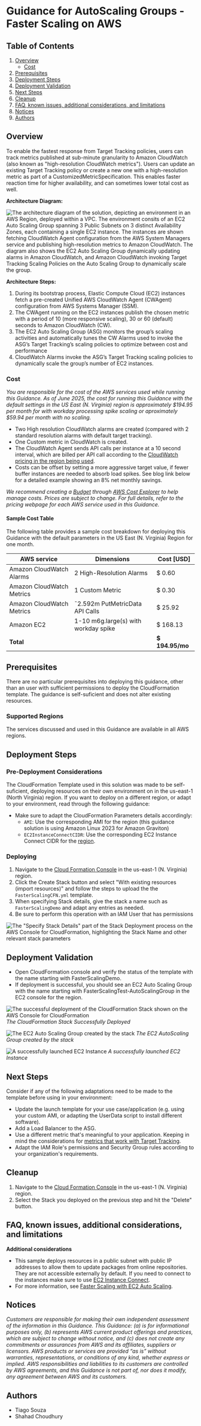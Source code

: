 # Guidance for AutoScaling Groups - Faster Scaling on AWS

## Table of Contents

1. [Overview](#overview)
    - [Cost](#cost)
2. [Prerequisites](#prerequisites)
3. [Deployment Steps](#deployment-steps)
4. [Deployment Validation](#deployment-validation)
5. [Next Steps](#next-steps)
6. [Cleanup](#cleanup)
7. [FAQ, known issues, additional considerations, and limitations](#faq-known-issues-additional-considerations-and-limitations)
8. [Notices](#notices)
9. [Authors](#authors)

## Overview
To enable the fastest response from Target Tracking policies, users can track metrics published at sub-minute granularity to Amazon CloudWatch (also known as "high-resolution CloudWatch metrics"). 
Users can update an existing Target Tracking policy or create a new one with a high-resolution metric as part of a CustomizedMetricSpecification. This enables faster reaction time for higher availability, and can sometimes lower total cost as well.

**Architecture Diagram:**

![The architecture diagram of the solution, depicting an environment in an AWS Region, deployed within a VPC. The environment consits of an EC2 Auto Scaling Group spanning 3 Public Subnets on 3 distinct Availability Zones, each containing a single EC2 instance. The instances are shown fetching CloudWatch Agent configuration from the AWS System Managers service and publishing high-resolution metrics to Amazon CloudWatch. The diagram also shows the EC2 Auto Scaling Group dynamically updating alarms in Amazon CloudWatch, and Amazon CloudWatch invoking Target Tracking Scaling Policies on the Auto Scaling Group to dynamically scale the group.](./assets/faster_auto_scaling_ref_arch.jpg)

**Architecture Steps:**

1. During its bootstrap process, Elastic Compute Cloud (EC2) instances fetch a pre-created Unified AWS CloudWatch Agent (CWAgent) configuration from AWS Systems Manager (SSM).
2. The CWAgent running on the EC2 instances publish the chosen metric with a period of 10 (more responsive scaling), 30 or 60 (default) seconds to Amazon CloudWatch (CW).
3. The EC2 Auto Scaling Group (ASG) monitors the group’s scaling activities and automatically tunes the CW Alarms used to invoke the ASG’s Target Tracking’s scaling policies
 to optimize between cost and performance
4. CloudWatch Alarms invoke the ASG’s Target Tracking scaling policies to dynamically scale the group’s number of EC2 instances.

### Cost 
_You are responsible for the cost of the AWS services used while running this Guidance. As of June 2025, the cost for running this Guidance with the default settings in the US East (N. Virginia) region is approximately $194.95 per month for with workday processing spike scaling or aproximately $59.94 per month with no scaling._

* Two High resolution CloudWatch alarms are created (compared with 2 standard resolution alarms with default target tracking).
* One Custom metric in CloudWatch is created.
* The CloudWatch Agent sends API calls per instance at a 10 second interval, which are billed per API call according to the [CloudWatch pricing in the region being used](https://aws.amazon.com/cloudwatch/pricing/).
* Costs can be offset by setting a more aggressive target value, if fewer buffer instances are needed to absorb load spikes.  See blog link below for a detailed example showing an 8% net monthly savings.

_We recommend creating a [Budget](https://docs.aws.amazon.com/cost-management/latest/userguide/budgets-managing-costs.html) through [AWS Cost Explorer](https://aws.amazon.com/aws-cost-management/aws-cost-explorer/) to help manage costs. Prices are subject to change. For full details, refer to the pricing webpage for each AWS service used in this Guidance._

#### Sample Cost Table 
The following table provides a sample cost breakdown for deploying this Guidance with the default parameters in the US East (N. Virginia) Region for one month.

| AWS service  | Dimensions | Cost [USD] |
| ------------------------- | ------------------------- | ------------ |
| Amazon CloudWatch Alarms  | 2 High-Resolution Alarms  | $ 0.60 |
| Amazon CloudWatch Metrics | 1 Custom Metric  | $ 0.30 |
| Amazon CloudWatch Metrics | ˜2.592m PutMetricData API Calls  | $ 25.92 |
| Amazon EC2 | 1-10 m6g.large(s) with workday spike  | $ 168.13 |
| **Total** | | **$ 194.95/mo**|

## Prerequisites

There are no particular prerequisites into deploying this guidance, other than an user with sufficient permissions to deploy the CloudFormation template. The guidance is self-suficient and does not alter existing resources.

### Supported Regions

The services discussed and used in this Guidance are available in all AWS regions.


## Deployment Steps

### Pre-Deployment Considerations
The CloudFormation Template used in this solution was made to be self-suficient, deploying resources on their own environment on in the us-east-1 (North  Virginia) region. If you want to deploy on a different region, or adapt to your environment, read through the following guidance:

* Make sure to adapt the CloudFormation Parameters details accordingly:
    * `AMI`: Use the corresponding AMI for the region (this guidance solution is using Amazon Linux 2023 for Amazon Graviton)
    * `EC2InstanceConnectCIDR`: Use the corresponding EC2 Instance Connect CIDR for the [region](https://docs.aws.amazon.com/AWSEC2/latest/UserGuide/ec2-instance-connect-prerequisites.html#ec2-instance-connect-setup-security-group).

### Deploying
1. Navigate to the [Cloud Formation Console](https://us-east-1.console.aws.amazon.com/cloudformation/) in the us-east-1 (N. Virginia) region.
2. Click the Create Stack button and select "With existing resources (import resources)" and follow the steps to upload the the `FasterScalingCFN.yml` template.
3. When specifying Stack details, give the stack a name such as `FasterScalingDemo` and adapt any entries as needed.
4. Be sure to perform this operation with an IAM User that has permissions 

![The "Specify Stack Details" part of the Stack Deployment process on the AWS Console for CloudFormation, highlighting the Stack Name and other relevant stack parameters](./assets/faster-auto-scaling-stack-deployment.jpg)


## Deployment Validation
* Open CloudFormation console and verify the status of the template with the name starting with FasterScalingDemo.
* If deployment is successful, you should see an EC2 Auto Scaling Group with the name starting with FasterScalingTest-AutoScalingGroup in the EC2 console for the region.

![The successful deployment of the CloudFormation Stack shown on the AWS Console for CloudFormation](./assets/faster-auto-scaling-stack-success.jpg)
*The CloudFormation Stack Successfully Deployed*

![The EC2 Auto Scaling Group created by the stack](./assets/auto_scaling_group_details.jpg)
*The EC2 AutoScaling Group created by the stack*

![A successfully launched EC2 Instance](./assets/ec2_launched_instance_OK.jpg)
*A successfully launched EC2 Instance*

## Next Steps
Consider if any of the following adaptations need to be made to the template before using in your environment:

* Update the launch template for your use case/application (e.g. using your custom AMI, or adapting the UserData script to install different software).
* Add a Load Balancer to the ASG.
* Use a different metric that's meaningful to your application. Keeping in mind the considerations for [metrics that work with Target Tracking](https://docs.aws.amazon.com/autoscaling/ec2/userguide/as-scaling-target-tracking.html#target-tracking-considerations).
* Adapt the IAM Role's permissions and Security Group rules according to your organization's requirements.


## Cleanup
1. Navigate to the [Cloud Formation Console](https://us-east-1.console.aws.amazon.com/cloudformation/) in the us-east-1 (N. Virginia) region.
2. Select the Stack you deployed on the previous step and hit the "Delete" button.

## FAQ, known issues, additional considerations, and limitations

**Additional considerations**
* This sample deploys resources in a public subnet with public IP addresses to allow them to update packages from online repositories. They are not accessible externally by default. If you need to connect to the instances make sure to use [EC2 Instance Connect](https://docs.aws.amazon.com/AWSEC2/latest/UserGuide/ec2-instance-connect-methods.html#ec2-instance-connect-connecting-console).
* For more information, see [Faster Scaling with EC2 Auto Scaling](https://aws.amazon.com/blogs/compute/faster-scaling-with-amazon-ec2-auto-scaling-target-tracking/).


## Notices
*Customers are responsible for making their own independent assessment of the information in this Guidance. This Guidance: (a) is for informational purposes only, (b) represents AWS current product offerings and practices, which are subject to change without notice, and (c) does not create any commitments or assurances from AWS and its affiliates, suppliers or licensors. AWS products or services are provided “as is” without warranties, representations, or conditions of any kind, whether express or implied. AWS responsibilities and liabilities to its customers are controlled by AWS agreements, and this Guidance is not part of, nor does it modify, any agreement between AWS and its customers.*


## Authors
* Tiago Souza
* Shahad Choudhury
